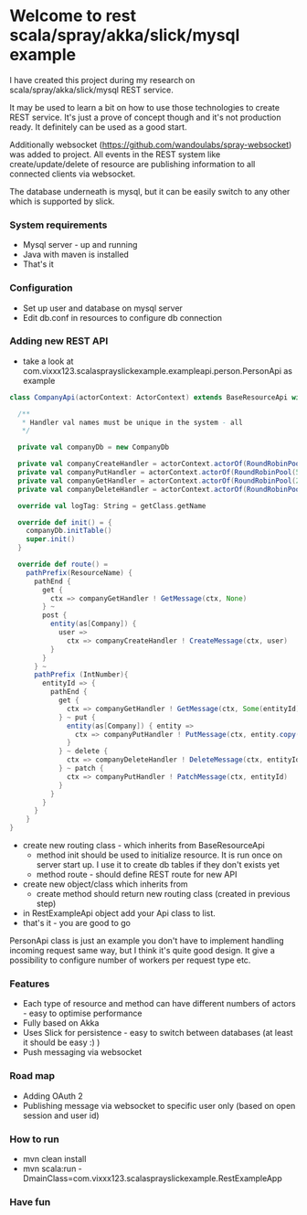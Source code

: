 # Welcome to rest scala/spray/akka/slick/mysql example #

I have created this project during my research on scala/spray/akka/slick/mysql REST service.

It may be used to learn a bit on how to use those technologies to create REST service.
It's just a prove of concept though and it's not production ready. It definitely can be used as a good start.

Additionally websocket (<a href="https://github.com/wandoulabs/spray-websocket">https://github.com/wandoulabs/spray-websocket</a>) was added to project.
    All events in the REST system like create/update/delete of resource are publishing information to all connected clients via websocket.

The database underneath is mysql, but it can be easily switch to any other which is supported by slick.

### System requirements ###

* Mysql server - up and running
* Java with maven is installed
* That's it

### Configuration ###

* Set up user and database on mysql server
* Edit db.conf in resources to configure db connection

### Adding new REST API ###
* take a look at com.vixxx123.scalasprayslickexample.exampleapi.person.PersonApi as example

```scala
class CompanyApi(actorContext: ActorContext) extends BaseResourceApi with Logging {

  /**
   * Handler val names must be unique in the system - all
   */

  private val companyDb = new CompanyDb

  private val companyCreateHandler = actorContext.actorOf(RoundRobinPool(2).props(CreateActor.props(companyDb)), CreateActor.Name)
  private val companyPutHandler = actorContext.actorOf(RoundRobinPool(5).props(UpdateActor.props(companyDb)), UpdateActor.Name)
  private val companyGetHandler = actorContext.actorOf(RoundRobinPool(20).props(GetActor.props(companyDb)), GetActor.Name)
  private val companyDeleteHandler = actorContext.actorOf(RoundRobinPool(20).props(DeleteActor.props(companyDb)), DeleteActor.Name)

  override val logTag: String = getClass.getName

  override def init() = {
    companyDb.initTable()
    super.init()
  }

  override def route() =
    pathPrefix(ResourceName) {
      pathEnd {
        get {
          ctx => companyGetHandler ! GetMessage(ctx, None)
        } ~
        post {
          entity(as[Company]) {
            user =>
              ctx => companyCreateHandler ! CreateMessage(ctx, user)
          }
        }
      } ~
      pathPrefix (IntNumber){
        entityId => {
          pathEnd {
            get {
              ctx => companyGetHandler ! GetMessage(ctx, Some(entityId))
            } ~ put {
              entity(as[Company]) { entity =>
                ctx => companyPutHandler ! PutMessage(ctx, entity.copy(id = Some(entityId)))
              }
            } ~ delete {
              ctx => companyDeleteHandler ! DeleteMessage(ctx, entityId)
            } ~ patch {
              ctx => companyPutHandler ! PatchMessage(ctx, entityId)
            }
          }
        }
      }
    }
}
```

* create new routing class - which inherits from BaseResourceApi
    - method init should be used to initialize resource. It is run once on server start up. I use it to create db tables if they don't exists yet
    - method route - should define REST route for new API
* create new object/class which inherits from
    - create method should return new routing class (created in previous step)
* in RestExampleApi object add your Api class to list.
* that's it - you are good to go

PersonApi class is just an example you don't have to implement handling incoming request same way,
but I think it's quite good design. It give a possibility to configure number of workers per request type etc.

### Features ###
* Each type of resource and method can have different numbers of actors - easy to optimise performance
* Fully based on Akka
* Uses Slick for persistence - easy to switch between databases (at least it should be easy :) )
* Push messaging via websocket

### Road map ###
* Adding OAuth 2
* Publishing message via websocket to specific user only (based on open session and user id)

### How to run ###
* mvn clean install
* mvn scala:run -DmainClass=com.vixxx123.scalasprayslickexample.RestExampleApp


### Have fun ###
